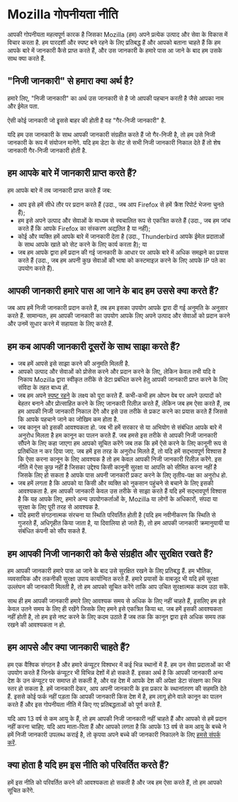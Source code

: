 # Mozilla गोपनीयता नीति

आपकी गोपनीयता महत्वपूर्ण कारक है जिसका Mozilla (हम) अपने प्रत्येक उत्पाद और सेवा के विकास में विचार करता है. हम पारदर्शी और स्पष्ट बने रहने के लिए प्रतिबद्ध हैं और आपको बताना चाहते हैं कि हम आपके बारे में जानकारी कैसे प्राप्त करते हैं, और उस जानकारी के हमारे पास आ जाने के बाद हम उसके साथ क्या करते हैं.

## "निजी जानकारी" से हमारा क्या अर्थ है?

हमारे लिए, "निजी जानकारी" का अर्थ उस जानकारी से है जो आपकी पहचान करती है जैसे आपका नाम और ईमेल पता.

ऐसी कोई जानकारी जो इृससे बाहर की होती है वह "गैर-निजी जानकारी" है.

यदि हम उस जानकारी के साथ आपकी जानकारी संग्रहीत करते हैं जो गैर-निजी है, तो हम उसे निजी जानकारी के रूप में संयोजन मानेंगे. यदि हम डेटा के सेट से सभी निजी जानकारी निकाल देते हैं तो शेष जानकारी गैर-निजी जानकारी होती है.

## हम आपके बारे में जानकारी प्राप्त करते हैं?

हम आपके बारे में तब जानकारी प्राप्त करते हैं जब:

* आप इसे हमें सीधे तौर पर प्रदान करते हैं (उदा., जब आप Firefox से हमें क्रैश रिपोर्ट भेजना चुनते हैं);
* हम इसे अपने उत्पाद और सेवाओं के माध्यम से स्वचालित रूप से एकत्रित करते हैं (उदा., जब हम जांच करते हैं कि आपके Firefox का संस्करण अद्यतित है या नहीं);
* कोई और व्यक्ति हमें आपके बारे में जानकारी देता है (उदा., Thunderbird आपके ईमेल प्रदाताओं के साथ आपके खाते को सेट करने के लिए कार्य करता है); या
* जब हम आपके द्वारा हमें प्रदान की गई जानकारी के आधार पर आपके बारे में अधिक समझने का प्रयास करते हैं (उदा., जब हम अपनी कुछ सेवाओं की भाषा को कस्टमाइज़ करने के लिए आपके IP पते का उपयोग करते हैं).

## आपकी जानकारी हमारे पास आ जाने के बाद हम उससे क्या करते हैं?

जब आप हमें निजी जानकारी प्रदान करते हैं, तब हम इसका उपयोग आपके द्वारा दी गई अनुमति के अनुसार करते हैं. सामान्यतः, हम आपकी जानकारी का उपयोग आपके लिए अपने उत्पाद और सेवाओं को प्रदान करने और उनमें सुधार करने में सहायता के लिए करते हैं.

## हम कब आपकी जानकारी दूसरों के साथ साझा करते हैं?

* जब हमें आपसे इसे साझा करने की अनुमति मिलती है.
* आपको उत्पाद और सेवाओं को प्रोसेस करने और प्रदान करने के लिए, लेकिन केवल तभी यदि वे निकाय Mozilla द्वारा स्वीकृत तरीके से डेटा प्रबंधित करने हेतु आपकी जानकारी प्राप्त करने के लिए संविदा के तहत बाध्य हों.
* जब हम अपने [स्पष्ट रहने](http://www.mozilla.org/about/manifesto.html) के लक्ष्य को पूरा करते हैं. कभी-कभी हम ओपन वेब पर अपने उत्पादों को बेहतर बनाने और प्रोत्साहित करने के लिए जानकारी रिलीज़ करते हैं, लेकिन जब हम ऐसा करते हैं, तब हम आपकी निजी जानकारी निकाल देंगे और इसे उस तरीके से प्रकट करने का प्रयास करते हैं जिससे कि आपके पहचाने जाने का जोखिम कम होता है.
* जब कानून को इसकी आवश्यकता हो. जब भी हमें सरकार से या अभियोग से संबंधित आपके बारे में अनुरोध मिलता है हम कानून का पालन करते हैं. जब हमसे इस तरीके से आपकी निजी जानकारी सौंपने के लिए कहा जाएगा हम आपको सूचित करेंगे जब तक कि हमें ऐसे करने के लिए कानूनी रूप से प्रतिबंधित न कर दिया जाए. जब हमें इस तरह के अनुरोध मिलते हैं, तो यदि हमें सद्भावपूर्ण विश्वास है कि ऐसा करना कानून के लिए आवश्यक है तो हम केवल आपकी निजी जानकारी रिलीज़ करेंगे. इस नीति में ऐसा कुछ नहीं है जिसका उद्देश्य किसी कानूनी सुरक्षा या आपत्ति को सीमित करना नहीं है जिसके लिए हो सकता है आपके पास अपनी जानकारी प्रकट करने के लिए तृतीय-पक्ष का अनुरोध हो.
* जब हमें लगता है कि आपको या किसी और व्यक्ति को नुकसान पहुंचने से बचाने के लिए इसकी आवश्यकता है. हम आपकी जानकारी केवल उस तरीके से साझा करते हैं यदि हमें सद्भावपूर्ण विश्वास है कि यह आपके लिए, हमारे अन्य उपयोगकर्ताओं के, Mozilla या लोगों के अधिकारों, संपदा या सुरक्षा के लिए पूरी तरह से आवश्यक है.
* यदि हमारी संगठनात्मक संरचना या स्थिति परिवर्तित होती है (यदि हम नवीनीकरण कि स्थिति से गुजरते हैं, अधिगृहीत किया जाता है, या दिवालिया हो जाते हैं), तो हम आपकी जानकारी क्रमानुयायी या संबंधित कंपनी को सौंप सकते हैं.

## हम आपकी निजी जानकारी को कैसे संग्रहीत और सुरक्षित रखते हैं?

हम आपकी जानकारी हमारे पास आ जाने के बाद उसे सुरक्षित रखने के लिए प्रतिबद्ध हैं. हम भौतिक, व्यवसायिक और तकनीकी सुरक्षा उपाय कार्यान्वित करते हैं. हमारे प्रयासों के वाबजूद भी यदि हमें सुरक्षा उल्लंघन की जानकारी मिलती है, तो हम आपको सूचित करेंगे ताकि आप उचित सुरक्षात्मक कदम उठा सकें.

साथ ही हम आपकी जानकारी हमारे लिए आवश्यक समय से अधिक के लिए नहीं चाहते हैं, इसलिए हम इसे केवल उतने समय के लिए ही रखेंगे जिसके लिए हमने इसे एकत्रित किया था. जब हमें इसकी आवश्यकता नहीं होती है, तो हम इसे नष्ट करने के लिए कदम उठाते हैं जब तक कि कानून द्वारा इसे अधिक समय तक रखने की आवश्यकता न हो.

## हम आपसे और क्या जानकारी चाहते हैं?

हम एक वैश्विक संगठन है और हमारे कंप्यूटर विश्वभर में कई भिन्न स्थानों में हैं. हम उन सेवा प्रदाताओं का भी उपयोग करते हैं जिनके कंप्यूटर भी विभिन्न देशों में हो सकते हैं. इसका अर्थ है कि आपकी जानकारी अन्य देश के उन कंप्यूटर पर समाप्त हो सकती है, और वह देश में आपके देश की अपेक्षा डेटा संरक्षण का भिन्न स्तर हो सकता है. हमें जानकारी देकर, आप अपनी जानकारी के इस प्रकार के स्थानांतरण की सहमति देते हैं. इससे कोई फर्क नहीं पड़ता कि आपकी जानकारी किस देश में है, हम लागू होने वाले कानून का पालन करते हैं और इस गोपनीयता नीति में किए गए प्रतिबद्धताओं को पूर्ण करते हैं.

यदि आप 13 वर्ष से कम आयु के हैं, तो हम आपकी निजी जानकारी नहीं चाहते हैं और आपको से हमें प्रदान नहीं करना चाहिए. यदि आप माता-पिता हैं और आपको लगता है कि आपके 13 वर्ष से कम आयु के बच्चे ने हमें निजी जानकारी उपलब्ध कराई है, तो कृपया अपने बच्चे की जानकारी निकालने के लिए [हमसे संपर्क करें](https://www.mozilla.org/en-US/privacy/policies/firefox-os/).

## क्या होता है यदि हम इस नीति को परिवर्तित करते हैं?

हमें इस नीति को परिवर्तित करने की आवश्यकता हो सकती है और जब हम ऐसा करते हैं, तो हम आपको सूचित करेंगे.

